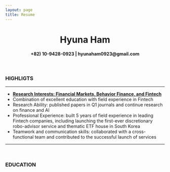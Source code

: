 ```yaml
---
layout: page
title: Resume 
---
```


<center> <h1> Hyuna Ham </h1> </center>

<center> <h4> +82) 10-9428-0923 | hyunaham0923@gmail.com </h4> </center>
<br>
<h3> HIGHLIGTS </h3>
<hr>
<ul>
  <li><strong><u>Research Interests: Financial Markets, Behavior Finance, and Fintech</u></strong></li>
  <li>Combination of excellent education with field experience in Fintech </li>
  <li>Research Ability: published papers in Q1 journals and continue research on finance and AI</li>
  <li>Professional Experience: built 5 years of field experience in leading Fintech companies, 
    including launching the first-ever discretionary robo-advisor service and thematic ETF house in South Korea</li>
  <li>Teamwork and communication skills: collaborated with a cross-functional team and contributed to the successful launch of services</li>  
</ul>
<hr>
<br>
<h3> EDUCATION </h3>

